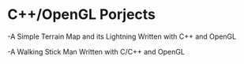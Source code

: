 # C++/OpenGL Porjects
-A Simple Terrain Map and its Lightning Written with C++ and OpenGL


-A Walking Stick Man Written with C/C++ and OpenGL
